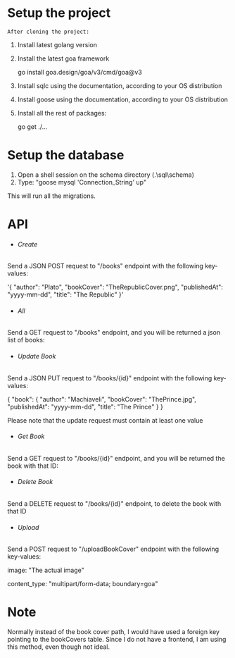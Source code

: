 # Setup the project

    After cloning the project:

1. Install latest golang version
2. Install the latest goa framework

   go install goa.design/goa/v3/cmd/goa@v3
3. Install sqlc using the documentation, according to your OS distribution
4. Install goose using the documentation, according to your OS distribution
5. Install all the rest of packages:

   go get ./...

# Setup the database

1. Open a shell session on the schema directory (.\\sql\schema\)
2. Type: "goose mysql 'Connection_String' up"

This will run all the migrations.

# API

- ###### Create

Send a JSON POST request to  "/books" endpoint with the following key-values:

'{
      "author": "Plato",
      "bookCover": "TheRepublicCover.png",
      "publishedAt": "yyyy-mm-dd",
      "title": "The Republic"
   }'

- ###### All

Send a GET request to "/books" endpoint, and you will be returned a json list of books:

- ###### Update Book

Send a JSON PUT request to  "/books/{id}" endpoint with the following key-values:

{
  "book": {
      "author": "Machiaveli",
      "bookCover": "ThePrince.jpg",
      "publishedAt": "yyyy-mm-dd",
      "title": "The Prince"
  }
}

Please note that the update request must contain at least one value

- ###### Get Book

Send a GET request to "/books/{id}" endpoint, and you will be returned the book with that ID:

- ###### Delete Book

Send a DELETE request to "/books/{id}" endpoint, to delete the book with that ID

- ###### Upload

Send a POST request to  "/uploadBookCover" endpoint with the following key-values:

image: "The actual image"

content_type: "multipart/form-data; boundary=goa"

# Note

Normally instead of the book cover path, I would have used a foreign key pointing to the bookCovers table. Since I do not have a frontend, I am using this method, even though not ideal.
